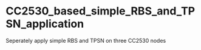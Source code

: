 # CC2530_based_simple_RBS_and_TPSN_application
Seperately apply simple RBS and TPSN on three CC2530 nodes
